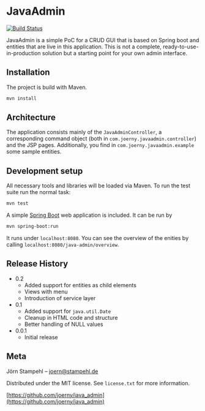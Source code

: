 # JavaAdmin

[![Build Status](https://app.snap-ci.com/Joerny/java_admin/branch/development/build_image)](https://app.snap-ci.com/Joerny/java_admin/branch/development)

JavaAdmin is a simple PoC for a CRUD GUI that is based on Spring boot and entities that are live in this application. This is not a complete, ready-to-use-in-production solution but a starting point for your own admin interface.

## Installation
The project is build with Maven.

```sh
mvn install
```

## Architecture

The application consists mainly of the ``JavaAdminController``, a corresponding command object (both in ``com.joerny.javaadmin.controller``) and the JSP pages. Additionally, you find in ``com.joerny.javaadmin.example`` some sample entities.

## Development setup

All necessary tools and libraries will be loaded via Maven. To run the test suite run the normal task:

```sh
mvn test
```

A simple [Spring Boot](https://projects.spring.io/spring-boot/) web application is included. It can be run by

```sh
mvn spring-boot:run
```

It runs under ``localhost:8080``. You can see the overview of the enities by calling ``localhost:8080/java-admin/overview``.

## Release History

* 0.2
    * Added support for entities as child elements
    * Views with menu
    * Introduction of service layer
* 0.1
    * Added support for ``java.util.Date``
    * Cleanup in HTML code and structure
    * Better handling of NULL values
* 0.0.1
    * Initial release

## Meta

Jörn Stampehl – joern@stampehl.de

Distributed under the MIT license. See ``license.txt`` for more information.

[https://github.com/joerny/java_admin](https://github.com/joerny/java_admin)
